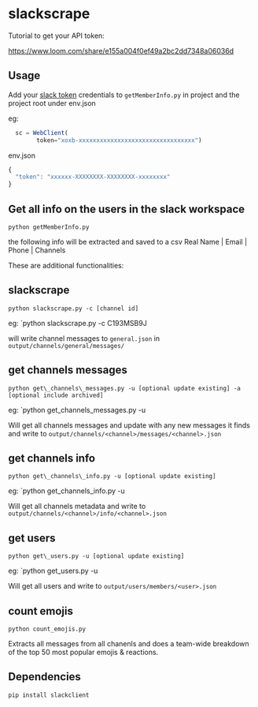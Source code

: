 # slackscrape
Tutorial to get your API token:

https://www.loom.com/share/e155a004f0ef49a2bc2dd7348a06036d



## Usage

Add your [slack token](https://api.slack.com/docs/oauth-test-tokens) credentials to `getMemberInfo.py` in project and the project root under env.json

eg:

```js
  sc = WebClient(
        token="xoxb-xxxxxxxxxxxxxxxxxxxxxxxxxxxxxxxxx")

```
env.json
```js
{
  "token": "xxxxxx-XXXXXXXX-XXXXXXXX-xxxxxxxx"
}
```

## Get all info on the users in the slack workspace

`python getMemberInfo.py`

the following info will be extracted and saved to a csv
Real Name	|   Email	|  Phone	|   Channels



These are additional functionalities:

## slackscrape

`python slackscrape.py -c [channel id]`

eg: `python slackscrape.py -c C193MSB9J

will write channel messages to `general.json` in `output/channels/general/messages/`

## get channels messages

`python get\_channels\_messages.py -u [optional update existing] -a [optional include archived]`

eg: `python get\_channels\_messages.py -u

Will get all channels messages and update with any new messages it finds and write to
`output/channels/<channel>/messages/<channel>.json`

## get channels info

`python get\_channels\_info.py -u [optional update existing]`

eg: `python get\_channels\_info.py -u

Will get all channels metadata and write to
`output/channels/<channel>/info/<channel>.json`

## get users

`python get\_users.py -u [optional update existing]`

eg: `python get\_users.py -u

Will get all users and write to `output/users/members/<user>.json`

## count emojis

`python count_emojis.py`

Extracts all messages from all chanenls and does a team-wide breakdown of the top 50 most popular emojis & reactions.

## Dependencies

```bash
pip install slackclient
```
